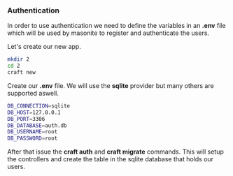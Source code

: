 ### Authentication

In order to use authentication we need to define the variables in an **.env** file which will be used by masonite to register and authenticate the users.

Let's create our new app.

``` bash
mkdir 2
cd 2
craft new
```

Create our **.env** file. We will use the **sqlite** provider but many others are supported aswell.

``` bash
DB_CONNECTION=sqlite
DB_HOST=127.0.0.1
DB_PORT=3306
DB_DATABASE=auth.db
DB_USERNAME=root
DB_PASSWORD=root
```

After that issue the **craft auth** and **craft migrate** commands. This will setup the controllers and create the table in the sqlite database that holds our users.